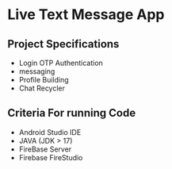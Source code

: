  # Live Text Message App
<!DOCTYPE html>
<html>
<head>
   
</head>
<body>
   <h2>Project Specifications</h2>
 <ul>
  <li>Login OTP Authentication</li>
  <li>messaging</li>
  <li>Profile Building</li>
  <li>Chat Recycler</li>
 </ul>
 <h2>Criteria For running Code</h2>
 <ul>
  <li>Android Studio IDE </li>
  <li>JAVA (JDK > 17)</li>
 <li>FireBase Server</li>
 <li>Firebase FireStudio</li>
 </ul>
</body>
</html>

